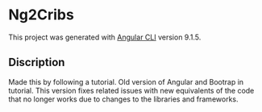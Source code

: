 # Ng2Cribs

This project was generated with [Angular CLI](https://github.com/angular/angular-cli) version 9.1.5.

## Discription
Made this by following a tutorial.
Old version of Angular and Bootrap in tutorial.
This version fixes related issues with new equivalents of the code that no longer works due to changes to the libraries and frameworks.
